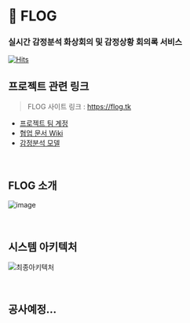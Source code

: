 # 🔮 FLOG

### 실시간 감정분석 화상회의 및 감정상황 회의록 서비스

[![Hits](https://hits.seeyoufarm.com/api/count/incr/badge.svg?url=https%3A%2F%2Fgithub.com%2FBrave-Cookie%2FFLOG&count_bg=%23CBC5FF&title_bg=%239172F6&icon=ello.svg&icon_color=%23E7E7E7&title=FLOG&edge_flat=false)](https://hits.seeyoufarm.com)

## 프로젝트 관련 링크
> FLOG 사이트 링크 : https://flog.tk

- [프로젝트 팀 계정](https://github.com/Brave-Cookie)
- [협업 문서 Wiki](https://github.com/Brave-Cookie/Wiki)
- [감정분석 모델](https://github.com/Brave-Cookie/Emotion-recognition)

<br>

## FLOG 소개

![image](https://user-images.githubusercontent.com/71180414/120897507-87f46400-c661-11eb-8371-6ccb3409fa7e.png)

<br>

## 시스템 아키텍처

![최종아키텍처](https://user-images.githubusercontent.com/71180414/120897349-a1e17700-c660-11eb-864e-e3d86c714734.png)

<br>

## 공사예정...


